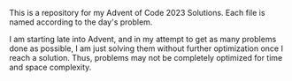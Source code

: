 This is a repository for my Advent of Code 2023 Solutions. Each file is named according to the day's problem.

I am starting late into Advent, and in my attempt to get as many problems done as possible, I am just solving them without further optimization once I reach a solution.
Thus, problems may not be completely optimized for time and space complexity.
